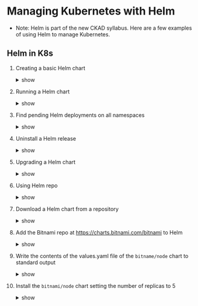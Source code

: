 # Managing Kubernetes with Helm

- Note: Helm is part of the new CKAD syllabus. Here are a few examples of using Helm to manage Kubernetes.

## Helm in K8s

1. Creating a basic Helm chart

	<details><summary>show</summary>
	<p>

	```bash
	helm create chart-test ## this would create a helm 
	```

	</p>
	</details>

1. Running a Helm chart

	<details><summary>show</summary>
	<p>

	```bash
	helm install -f myvalues.yaml myredis ./redis
	```

	</p>
	</details>

1. Find pending Helm deployments on all namespaces

	<details><summary>show</summary>
	<p>

	```bash
	helm list --pending -A
	```

	</p>
	</details>

1. Uninstall a Helm release

	<details><summary>show</summary>
	<p>

	```bash
	helm uninstall -n namespace release_name
	```

	</p>
	</details>

1. Upgrading a Helm chart

	<details><summary>show</summary>
	<p>

	```bash
	helm upgrade -f myvalues.yaml -f override.yaml redis ./redis
	```

	</p>
	</details>

1. Using Helm repo

	<details><summary>show</summary>
	<p>

	Add, list, remove, update and index chart repos

	```bash
	helm repo add [NAME] [URL]  [flags]

	helm repo list / helm repo ls

	helm repo remove [REPO1] [flags]

	helm repo update / helm repo up

	helm repo update [REPO1] [flags]

	helm repo index [DIR] [flags]
	```

	</p>
	</details>

1. Download a Helm chart from a repository 

	<details><summary>show</summary>
	<p>

	```bash
	helm pull [chart URL | repo/chartname] [...] [flags] ## this would download a helm, not install 
	helm pull --untar [rep/chartname] # untar the chart after downloading it 
	```

	</p>
	</details>

1. Add the Bitnami repo at https://charts.bitnami.com/bitnami to Helm
	<details><summary>show</summary>
	<p>
	    
	```bash
	helm repo add bitnami https://charts.bitnami.com/bitnami
	```
	  
	</p>
	</details>

1. Write the contents of the values.yaml file of the `bitname/node` chart to standard output
	<details><summary>show</summary>
	<p>
	    
	```bash
	helm show values bitnami/node
	```
	  
	</p>
	</details>

1. Install the `bitnami/node` chart setting the number of replicas to 5
	<details><summary>show</summary>
	<p>

	To achieve this, we need two key pieces of information:
	- The name of the attribute in values.yaml which controls replica count
	- A simple way to set the value of this attribute during installation

	To identify the name of the attribute in the values.yaml file, we could get all the values, as in the previous task, and then grep to find attributes matching the pattern `replica`
	```bash
	helm show values bitnami/node | grep -i replica
	```
	which returns
	```bash
	## @param replicaCount Specify the number of replicas for the application
	replicaCount: 1
	```
	 
	We can use the `--set` argument during installation to override attribute values. Hence, to set the replica count to 5, we need to run
	```bash
	helm install mynode bitnami/node --set replicaCount=5
	```

	</p>
	</details>


